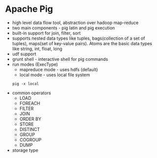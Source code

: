# Apache Pig
- high level data flow tool, abstraction over hadoop map-reduce
- two main components - pig latin and pig execution
- built-in support for join, filter, sort
- supports nested data types like tuples, bags(collection of a set of tuples), maps(set of key-value pairs). Atoms are the basic data types like string, int, float, long
- udf support
- grunt shell - interactive shell for pig commands
- run modes (ExecType)
  - mapreduce mode - uses hdfs (default)
  - local mode - uses local file system
  ```
  pig -x local
  ```
- common operators
  - LOAD
  - FOREACH
  - FILTER
  - JOIN
  - ORDER BY
  - STORE
  - DISTINCT
  - GROUP
  - COGROUP
  - DUMP
 - storage type
